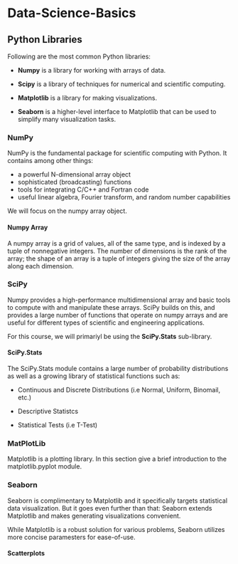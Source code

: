 # Data-Science-Basics

## Python Libraries

Following are the most common Python libraries:

* **Numpy** is a library for working with arrays of data.

* **Scipy** is a library of techniques for numerical and scientific computing.

* **Matplotlib** is a library for making visualizations.

* **Seaborn** is a higher-level interface to Matplotlib that can be used to simplify many visualization tasks.

### NumPy

NumPy is the fundamental package for scientific computing with Python. It contains among other things:

* a powerful N-dimensional array object
* sophisticated (broadcasting) functions
* tools for integrating C/C++ and Fortran code
* useful linear algebra, Fourier transform, and random number capabilities

We will focus on the numpy array object.

#### Numpy Array

A numpy array is a grid of values, all of the same type, and is indexed by a tuple of nonnegative integers. The number of dimensions is the rank of the array; the shape of an array is a tuple of integers giving the size of the array along each dimension. 

### SciPy

Numpy provides a high-performance multidimensional array and basic tools to compute with and manipulate these arrays. SciPy builds on this, and provides a large number of functions that operate on numpy arrays and are useful for different types of scientific and engineering applications.

For this course, we will primariyl be using the **SciPy.Stats** sub-library.

#### SciPy.Stats

The SciPy.Stats module contains a large number of probability distributions as well as a growing library of statistical functions such as:

* Continuous and Discrete Distributions (i.e Normal, Uniform, Binomail, etc.)

* Descriptive Statistcs

* Statistical Tests (i.e T-Test)


### MatPlotLib

Matplotlib is a plotting library. In this section give a brief introduction to the matplotlib.pyplot module.

### Seaborn

Seaborn is complimentary to Matplotlib and it specifically targets statistical data visualization. But it goes even further than that: Seaborn extends Matplotlib and makes generating visualizations convenient.

While Matplotlib is a robust solution for various problems, Seaborn utilizes more concise paramesters for ease-of-use.

#### Scatterplots




